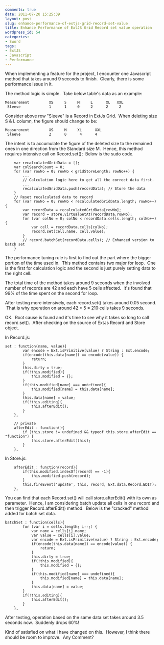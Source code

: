 ```yaml
---
comments: true
date: 2011-07-20 15:25:39
layout: post
slug: enhance-performance-of-extjs-grid-record-set-value
title: Enhance Performance of ExtJS Grid Record set value operation
wordpress_id: 54
categories:
- Sword
tags:
- ExtJS
- Javascript
- Performance
---
```


When implementing a feature for the project, I encounter one Javascript method that takes around 9 seconds to finish.  Clearly, there is some performance issue in it.

The method logic is simple.  Take below table's data as an example:

    Measurement         XS     S     M     L      XL   XXL
     Sleeve             1      1     0     2      2     2

Consider above row "Sleeve" is a Record in ExtJs Grid.  When deleting size S & L column, the figure should change to be:

    Measurement         XS     M     XL      XXL
     Sleeve             2      0      4      4

The intent is to accumulate the figure of the deleted size to the remained ones in one direction from the Standard size M.  Hence, this method requires intensive call on Record.set();  Below is the sudo code.

        var recalculatedGridData = [];
        var colSearchCount = 0;
        for (var rowNo = 0; rowNo < gridStoreLength; rowNo++) {
            ...
            // Calculation logic here to get all the correct data first.
            ...
            recalculatedGridData.push(recordData); // Store the data
        }
        // Reset recalculated data to record
        for (var rowNo = 0; rowNo < recalculatedGridData.length; rowNo++) {
            var recordData = recalculatedGridData[rowNo];
            var record = store.virtualGetAt(recordData.rowNo);
            for (var colNo = 0; colNo < recordData.cells.length; colNo++) {
                var cell = recordData.cells[colNo];
                record.set(cell.name, cell.value);
            }
            // record.batchSet(recordData.cells); // Enhanced version to batch set
        }

The performance tuning rule is first to find out the part where the bigger portion of the time used in.  This method contains two major for loop.  One is the first for calculation logic and the second is just purely setting data to the right cell.

The total time of the method takes around 9 seconds when the involved number of records are 42 and each have 5 cells affected.  It's found that 99% of the time spent on the second for loop.

After testing more intensively, each record.set() takes around 0.05 second.  That is why operation on around 42 * 5 = 210 cells takes 9 seconds.

OK.  Root cause is found and it's time to see why it takes so long to call record.set().  After checking on the source of ExtJs Record and Store object.

In Record.js:

    set : function(name, value){
            var encode = Ext.isPrimitive(value) ? String : Ext.encode;
            if(encode(this.data[name]) == encode(value)) {
                return;
            }
            this.dirty = true;
            if(!this.modified){
                this.modified = {};
            }
            if(this.modified[name] === undefined){
                this.modified[name] = this.data[name];
            }
            this.data[name] = value;
            if(!this.editing){
                this.afterEdit();
            }
        },

        // private
        afterEdit : function(){
            if (this.store != undefined && typeof this.store.afterEdit == "function") {
                this.store.afterEdit(this);
            }
        },

In Store.js:

        afterEdit : function(record){
            if(this.modified.indexOf(record) == -1){
                this.modified.push(record);
            }
            this.fireEvent('update', this, record, Ext.data.Record.EDIT);
        },

You can find that each Record.set() will call store.afterEdit() with its own as parameter.  Hence, I am considering batch update all cells in one record and then trigger Record.afterEdit() method.  Below is the "cracked" method added for batch set data.

    batchSet : function(cells){
            for (var i = cells.length; i--;) {
                var name = cells[i].name;
                var value = cells[i].value;
                var encode = Ext.isPrimitive(value) ? String : Ext.encode;
                if(encode(this.data[name]) == encode(value)) {
                    return;
                }
                this.dirty = true;
                if(!this.modified){
                    this.modified = {};
                }
                if(this.modified[name] === undefined){
                    this.modified[name] = this.data[name];
                }
                this.data[name] = value;
            }
            if(!this.editing){
                this.afterEdit();
            }
        },

After testing, operation based on the same data set takes around 3.5 seconds now.  Suddenly drops 60%!

Kind of satisfied on what I have changed on this.  However, I think there should be room to improve.  Any Comment?
